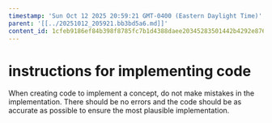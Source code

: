```yaml
---
timestamp: 'Sun Oct 12 2025 20:59:21 GMT-0400 (Eastern Daylight Time)'
parent: '[[../20251012_205921.bb3bd5a6.md]]'
content_id: 1cfeb9186ef84b398f8785fc7b1d4388daee20345283501442b4292e876a396b
---
```


# instructions for implementing code

When creating code to implement a concept, do not make mistakes in the implementation. There should be no errors and the code should be as accurate as possible to ensure the most plausible implementation.
